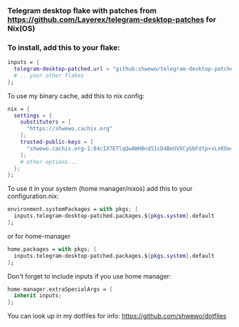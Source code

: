 ### Telegram desktop flake with patches from https://github.com/Layerex/telegram-desktop-patches for Nix(OS)

### To install, add this to your flake:

```nix
inputs = {
  telegram-desktop-patched.url = "github:shwewo/telegram-desktop-patched";
  # .. your other flakes
};
```

To use my binary cache, add this to nix config:

```nix
nix = {
  settings = {
    substituters = [
      "https://shwewo.cachix.org"
    ];
    trusted-public-keys = [
      "shwewo.cachix.org-1:84cIX7ETlqQwAWHBnd51cD4BeUVXCyGbFdtp+vLxKOo="
    ];
    # other options...
  };
};
```

To use it in your system (home manager/nixos) add this to your configuration.nix: 

```nix
environment.systemPackages = with pkgs; [
  inputs.telegram-desktop-patched.packages.${pkgs.system}.default
];
```

or for home-manager

```nix
home.packages = with pkgs; [
  inputs.telegram-desktop-patched.packages.${pkgs.system}.default
];
```

Don't forget to include inputs if you use home manager:

```nix
home-manager.extraSpecialArgs = { 
  inherit inputs;
};
```

You can look up in my dotfiles for info: https://github.com/shwewo/dotfiles
